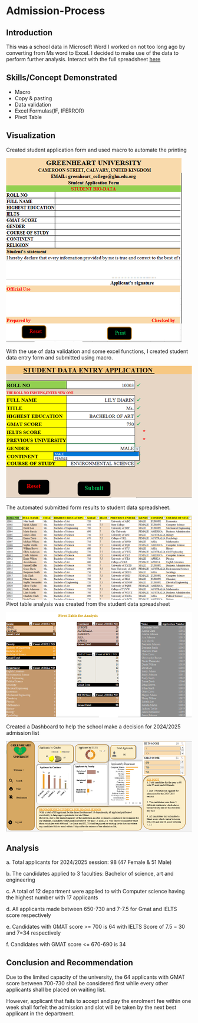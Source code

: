 # Admission-Process
## Introduction
This was a school data in Microsoft Word I worked on not too long ago by converting from Ms word to Excel. I decided to make use of the data to perform further analysis. Interact with the full spreadsheet [here](https://drive.google.com/drive/folders/1mc2gzcpcdlg3AmgdxUot13jOYZLJoj7p) 

## Skills/Concept Demonstrated
- Macro
- Copy & pasting 
- Data validation
- Excel Formulas(IF, IFERROR) 
- Pivot Table

## Visualization 
Created student application form and used macro to automate the printing

![ ](APPLICATION_FORM.png)

 With the use of data validation and some excel functions, I created student data entry form and submitted using macro.
 
![ ](FORM_SHEET.png)

 The automated submitted form results to student data spreadsheet. 
 
![ ](MASTER_DATA_TABLE.png)
Pivot table analysis was created from the student data spreadsheet

![ ](PIVOT_TABLE.png)

Created a Dashboard to help the school make a decision for 2024/2025 admission list

![ ](GREEN_BOARD.png)

## Analysis
  a. Total applicants for 2024/2025 session: 98 (47 Female & 51 Male)
  
  b. The candidates applied to 3 faculties: Bachelor of science, art and engineering
  
  c. A total of 12 department were applied to with Computer science having the highest number with 17 applicants
  
  d. All applicants made between 650-730 and 7-7.5 for Gmat and IELTS score respectively
  
  e. Candidates with GMAT score >= 700 is 64 with IELTS Score of 7.5 = 30 and 7=34 respectively
  
  f. Candidates with GMAT score <= 670-690 is 34

## Conclusion and Recommendation
 Due to the limited capacity of the university, the 64 applicants with GMAT score between 700-730 shall be considered first while every other applicants shall be placed on waiting list. 
 
 However, applicant that fails to accept and pay the enrolment fee within one week shall forfeit the admission and slot will be taken by the next best applicant in the department. 
